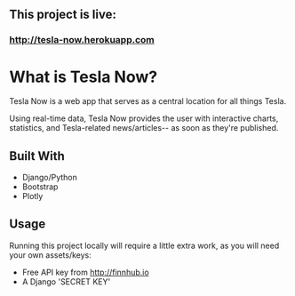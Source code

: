 ## This project is live: 

### http://tesla-now.herokuapp.com


# What is Tesla Now?

Tesla Now is a web app that serves as a central location for all things Tesla. 

Using real-time data, Tesla Now provides the user with interactive charts, statistics, and Tesla-related news/articles-- as soon as they're published.


## Built With
- Django/Python
- Bootstrap
- Plotly

## Usage

Running this project locally will require a little extra work, as you will need your own assets/keys:
- Free API key from http://finnhub.io
- A Django 'SECRET KEY'


